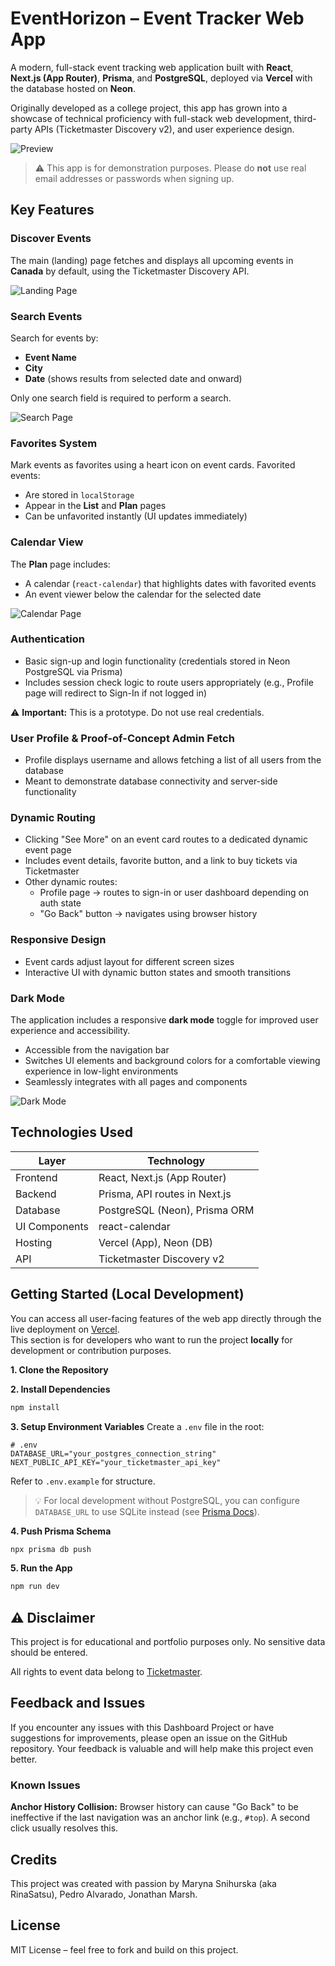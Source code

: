 # EventHorizon – Event Tracker Web App

A modern, full-stack event tracking web application built with **React**, **Next.js (App Router)**, **Prisma**, and **PostgreSQL**, deployed via **Vercel** with the database hosted on **Neon**.

Originally developed as a college project, this app has grown into a showcase of technical proficiency with full-stack web development, third-party APIs (Ticketmaster Discovery v2), and user experience design.

![Preview](./screenshots/preview.png)

> ⚠️ This app is for demonstration purposes. Please do **not** use real email addresses or passwords when signing up.

## Key Features

### Discover Events
The main (landing) page fetches and displays all upcoming events in **Canada** by default, using the Ticketmaster Discovery API.

![Landing Page](./screenshots/landing-page.png)

### Search Events
Search for events by:
- **Event Name**
- **City**
- **Date** (shows results from selected date and onward)

Only one search field is required to perform a search.

![Search Page](./screenshots/search-page.png)

### Favorites System
Mark events as favorites using a heart icon on event cards. Favorited events:
- Are stored in `localStorage`
- Appear in the **List** and **Plan** pages
- Can be unfavorited instantly (UI updates immediately)

### Calendar View
The **Plan** page includes:
- A calendar (`react-calendar`) that highlights dates with favorited events
- An event viewer below the calendar for the selected date

![Calendar Page](./screenshots/calendar-page.png)

### Authentication
- Basic sign-up and login functionality (credentials stored in Neon PostgreSQL via Prisma)
- Includes session check logic to route users appropriately (e.g., Profile page will redirect to Sign-In if not logged in)

⚠️ **Important:** This is a prototype. Do not use real credentials.

### User Profile & Proof-of-Concept Admin Fetch
- Profile displays username and allows fetching a list of all users from the database
- Meant to demonstrate database connectivity and server-side functionality

### Dynamic Routing
- Clicking "See More" on an event card routes to a dedicated dynamic event page
- Includes event details, favorite button, and a link to buy tickets via Ticketmaster
- Other dynamic routes:
  - Profile page → routes to sign-in or user dashboard depending on auth state
  - "Go Back" button → navigates using browser history

### Responsive Design
- Event cards adjust layout for different screen sizes
- Interactive UI with dynamic button states and smooth transitions

### Dark Mode

The application includes a responsive **dark mode** toggle for improved user experience and accessibility.  

- Accessible from the navigation bar
- Switches UI elements and background colors for a comfortable viewing experience in low-light environments
- Seamlessly integrates with all pages and components

![Dark Mode](./screenshots/event-page.png)

## Technologies Used

| Layer         | Technology                      |
|---------------|----------------------------------|
| Frontend      | React, Next.js (App Router)     |
| Backend       | Prisma, API routes in Next.js   |
| Database      | PostgreSQL (Neon), Prisma ORM   |
| UI Components | react-calendar                  |
| Hosting       | Vercel (App), Neon (DB)         |
| API           | Ticketmaster Discovery v2       |

## Getting Started (Local Development)

You can access all user-facing features of the web app directly through the live deployment on [Vercel](https://event-tracker-project-five.vercel.app).  
This section is for developers who want to run the project **locally** for development or contribution purposes.

**1. Clone the Repository**

**2. Install Dependencies**
```bash
npm install
```
**3. Setup Environment Variables**
Create a `.env` file in the root:


```env
# .env
DATABASE_URL="your_postgres_connection_string"
NEXT_PUBLIC_API_KEY="your_ticketmaster_api_key"
```

Refer to `.env.example` for structure.  
> 💡 For local development without PostgreSQL, you can configure `DATABASE_URL` to use SQLite instead (see [Prisma Docs](https://www.prisma.io/docs)).

**4. Push Prisma Schema**

```bash
npx prisma db push
```

**5. Run the App**

```bash
npm run dev
```

## ⚠️ Disclaimer

This project is for educational and portfolio purposes only. No sensitive data should be entered.  

All rights to event data belong to [Ticketmaster](https://developer.ticketmaster.com/).

## Feedback and Issues
If you encounter any issues with this Dashboard Project or have suggestions for improvements, please open an issue on the GitHub repository. Your feedback is valuable and will help make this project even better.

### Known Issues
**Anchor History Collision:** Browser history can cause "Go Back" to be ineffective if the last navigation was an anchor link (e.g., `#top`). A second click usually resolves this.

## Credits

This project was created with passion by Maryna Snihurska (aka RinaSatsu), Pedro Alvarado, Jonathan Marsh.

## License

MIT License – feel free to fork and build on this project.
